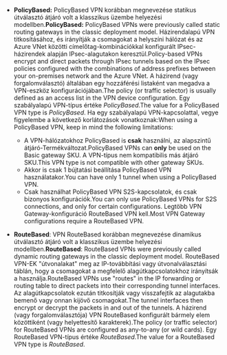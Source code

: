 * <span data-ttu-id="c6b78-101">**PolicyBased:** PolicyBased VPN korábban megnevezése statikus útválasztó átjáró volt a klasszikus üzembe helyezési modellben.</span><span class="sxs-lookup"><span data-stu-id="c6b78-101">**PolicyBased:** PolicyBased VPNs were previously called static routing gateways in the classic deployment model.</span></span> <span data-ttu-id="c6b78-102">Házirendalapú VPN titkosításához, és irányítják a csomagokat a helyszíni hálózat és az Azure VNet közötti címelőtag-kombinációkkal konfigurált IPsec-házirendek alapján IPsec-alagutakon keresztül.</span><span class="sxs-lookup"><span data-stu-id="c6b78-102">Policy-based VPNs encrypt and direct packets through IPsec tunnels based on the IPsec policies configured with the combinations of address prefixes between your on-premises network and the Azure VNet.</span></span> <span data-ttu-id="c6b78-103">A házirend (vagy forgalomválasztó) általában egy hozzáférési listaként van megadva a VPN-eszköz konfigurációjában.</span><span class="sxs-lookup"><span data-stu-id="c6b78-103">The policy (or traffic selector) is usually defined as an access list in the VPN device configuration.</span></span> <span data-ttu-id="c6b78-104">Egy szabályalapú VPN-típus értéke *PolicyBased*.</span><span class="sxs-lookup"><span data-stu-id="c6b78-104">The value for a PolicyBased VPN type is *PolicyBased*.</span></span> <span data-ttu-id="c6b78-105">Ha egy szabályalapú VPN-kapcsolattal, vegye figyelembe a következő korlátozások vonatkoznak:</span><span class="sxs-lookup"><span data-stu-id="c6b78-105">When using a PolicyBased VPN, keep in mind the following limitations:</span></span>
  
  * <span data-ttu-id="c6b78-106">A VPN-hálózatokhoz PolicyBased is **csak** használni, az alapszintű átjáró-Termékváltozat.</span><span class="sxs-lookup"><span data-stu-id="c6b78-106">PolicyBased VPNs can **only** be used on the Basic gateway SKU.</span></span> <span data-ttu-id="c6b78-107">A VPN-típus nem kompatibilis más átjáró SKU.</span><span class="sxs-lookup"><span data-stu-id="c6b78-107">This VPN type is not compatible with other gateway SKUs.</span></span>
  * <span data-ttu-id="c6b78-108">Akkor is csak 1 bújtatási beállítása PolicyBased VPN használatakor.</span><span class="sxs-lookup"><span data-stu-id="c6b78-108">You can have only 1 tunnel when using a PolicyBased VPN.</span></span>
  * <span data-ttu-id="c6b78-109">Csak használhat PolicyBased VPN S2S-kapcsolatok, és csak bizonyos konfigurációk.</span><span class="sxs-lookup"><span data-stu-id="c6b78-109">You can only use PolicyBased VPNs for S2S connections, and only for certain configurations.</span></span> <span data-ttu-id="c6b78-110">Legtöbb VPN Gateway-konfiguráció RouteBased VPN kell.</span><span class="sxs-lookup"><span data-stu-id="c6b78-110">Most VPN Gateway configurations require a RouteBased VPN.</span></span>
* <span data-ttu-id="c6b78-111">**RouteBased**: VPN RouteBased korábban megnevezése dinamikus útválasztó átjáró volt a klasszikus üzembe helyezési modellben.</span><span class="sxs-lookup"><span data-stu-id="c6b78-111">**RouteBased**: RouteBased VPNs were previously called dynamic routing gateways in the classic deployment model.</span></span> <span data-ttu-id="c6b78-112">RouteBased VPN-EK "útvonalakat" meg az IP-továbbítási vagy útvonalválasztási táblán, hogy a csomagokat a megfelelő alagútkapcsolatokhoz irányítsák a használja.</span><span class="sxs-lookup"><span data-stu-id="c6b78-112">RouteBased VPNs use "routes" in the IP forwarding or routing table to direct packets into their corresponding tunnel interfaces.</span></span> <span data-ttu-id="c6b78-113">Az alagútkapcsolatok ezután titkosítják vagy visszafejtik az alagutakba bemenő vagy onnan kijövő csomagokat.</span><span class="sxs-lookup"><span data-stu-id="c6b78-113">The tunnel interfaces then encrypt or decrypt the packets in and out of the tunnels.</span></span> <span data-ttu-id="c6b78-114">A házirend (vagy forgalomválasztója) VPN RouteBased konfigurált bármely elem közöttiként (vagy helyettesítő karakterek).</span><span class="sxs-lookup"><span data-stu-id="c6b78-114">The policy (or traffic selector) for RouteBased VPNs are configured as any-to-any (or wild cards).</span></span> <span data-ttu-id="c6b78-115">Egy RouteBased VPN-típus értéke *RouteBased*.</span><span class="sxs-lookup"><span data-stu-id="c6b78-115">The value for a RouteBased VPN type is *RouteBased*.</span></span>

